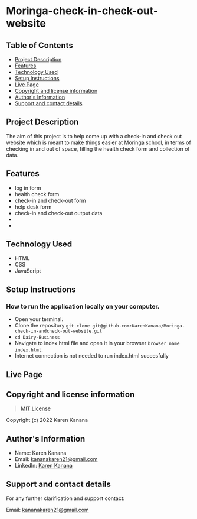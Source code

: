 # Moringa-check-in-check-out-website

## Table of Contents
- [Project Description](#project-description)
- [Features](#features)
- [Technology Used](#technology-used)
- [Setup Instructions](#setup-instructions)
- [Live Page](#live-page)
- [Copyright and license information](#copyright-and-license-information)
- [Author's Information](#authors-information)
- [Support and contact details](#support-and-contact-details)


## Project Description
The aim of this project is to help come up with a check-in and check out website which is meant to make things easier at Moringa school, in terms of checking in and out of space, filling the health check form and collection of data.


## Features
- log in form
- health check form
- check-in and check-out form
- help desk form
- check-in and check-out output data
- 
- 


## Technology Used
- HTML
- CSS
- JavaScript


## Setup Instructions

### How to run the application locally on your computer.
- Open your terminal.
- Clone the repository `git clone git@github.com:KarenKanana/Moringa-check-in-andcheck-out-website.git`
- `cd Dairy-Business`
- Navigate to index.html file and open it in your browser `browser name index.html`.
- Internet connection is not needed to run index.html succesfully


## Live Page
>  


## Copyright and license information
> [MIT License](https://github.com/KarenKanana/Dairy-Business/blob/gh-pages/LICENSE)

Copyright (c) 2022 Karen Kanana


## Author's Information
- Name: Karen Kanana 
- Email: kananakaren21@gmail.com
- LinkedIn: [Karen Kanana](https://www.linkedin.com/in/karen-kanana-4b8a78205/)


## Support and contact details
For any further clarification and support contact:

Email: kananakaren21@gmail.com 

